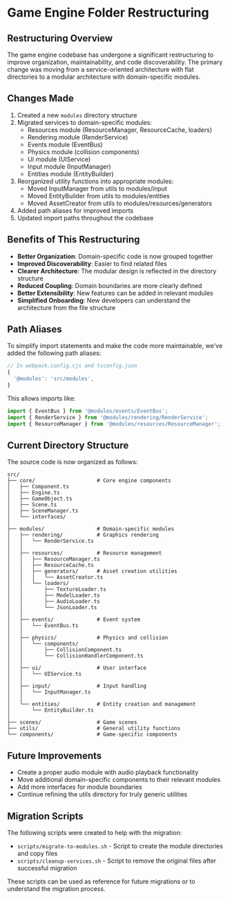 # Game Engine Folder Restructuring

## Restructuring Overview

The game engine codebase has undergone a significant restructuring to improve organization, maintainability, and code discoverability. The primary change was moving from a service-oriented architecture with flat directories to a modular architecture with domain-specific modules.

## Changes Made

1. Created a new `modules` directory structure
2. Migrated services to domain-specific modules:
   - Resources module (ResourceManager, ResourceCache, loaders)
   - Rendering module (RenderService)
   - Events module (EventBus)
   - Physics module (collision components)
   - UI module (UIService)
   - Input module (InputManager)
   - Entities module (EntityBuilder)
3. Reorganized utility functions into appropriate modules:
   - Moved InputManager from utils to modules/input
   - Moved EntityBuilder from utils to modules/entities
   - Moved AssetCreator from utils to modules/resources/generators
4. Added path aliases for improved imports
5. Updated import paths throughout the codebase

## Benefits of This Restructuring

- **Better Organization**: Domain-specific code is now grouped together
- **Improved Discoverability**: Easier to find related files
- **Clearer Architecture**: The modular design is reflected in the directory structure
- **Reduced Coupling**: Domain boundaries are more clearly defined
- **Better Extensibility**: New features can be added in relevant modules
- **Simplified Onboarding**: New developers can understand the architecture from the file structure

## Path Aliases

To simplify import statements and make the code more maintainable, we've added the following path aliases:

```javascript
// In webpack.config.cjs and tsconfig.json
{
  '@modules': 'src/modules',
}
```

This allows imports like:

```typescript
import { EventBus } from '@modules/events/EventBus';
import { RenderService } from '@modules/rendering/RenderService';
import { ResourceManager } from '@modules/resources/ResourceManager';
```

## Current Directory Structure

The source code is now organized as follows:

```
src/
├── core/                    # Core engine components
│   ├── Component.ts
│   ├── Engine.ts
│   ├── GameObject.ts
│   ├── Scene.ts
│   ├── SceneManager.ts
│   └── interfaces/
│
├── modules/                 # Domain-specific modules
│   ├── rendering/           # Graphics rendering
│   │   └── RenderService.ts
│   │
│   ├── resources/           # Resource management
│   │   ├── ResourceManager.ts
│   │   ├── ResourceCache.ts
│   │   ├── generators/      # Asset creation utilities
│   │   │   └── AssetCreator.ts
│   │   └── loaders/
│   │       ├── TextureLoader.ts
│   │       ├── ModelLoader.ts
│   │       ├── AudioLoader.ts
│   │       └── JsonLoader.ts
│   │
│   ├── events/              # Event system
│   │   └── EventBus.ts
│   │
│   ├── physics/             # Physics and collision
│   │   └── components/
│   │       ├── CollisionComponent.ts
│   │       └── CollisionHandlerComponent.ts
│   │
│   ├── ui/                  # User interface
│   │   └── UIService.ts
│   │
│   ├── input/               # Input handling
│   │   └── InputManager.ts
│   │
│   └── entities/            # Entity creation and management
│       └── EntityBuilder.ts
│
├── scenes/                  # Game scenes
├── utils/                   # General utility functions
└── components/              # Game-specific components
```

## Future Improvements

- Create a proper audio module with audio playback functionality
- Move additional domain-specific components to their relevant modules
- Add more interfaces for module boundaries
- Continue refining the utils directory for truly generic utilities

## Migration Scripts

The following scripts were created to help with the migration:

- `scripts/migrate-to-modules.sh` - Script to create the module directories and copy files
- `scripts/cleanup-services.sh` - Script to remove the original files after successful migration

These scripts can be used as reference for future migrations or to understand the migration process.
